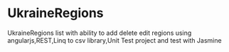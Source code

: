 # UkraineRegions
UkraineRegions list with ability to add delete edit regions using angularjs,REST,Linq to csv library,Unit Test project and test with Jasmine
